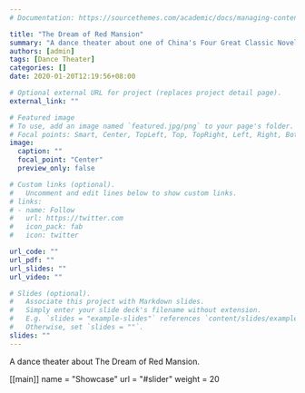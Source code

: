 ```yaml
---
# Documentation: https://sourcethemes.com/academic/docs/managing-content/

title: "The Dream of Red Mansion"
summary: "A dance theater about one of China's Four Great Classic Novels"
authors: [admin]
tags: [Dance Theater]
categories: []
date: 2020-01-20T12:19:56+08:00

# Optional external URL for project (replaces project detail page).
external_link: ""

# Featured image
# To use, add an image named `featured.jpg/png` to your page's folder.
# Focal points: Smart, Center, TopLeft, Top, TopRight, Left, Right, BottomLeft, Bottom, BottomRight.
image:
  caption: ""
  focal_point: "Center"
  preview_only: false

# Custom links (optional).
#   Uncomment and edit lines below to show custom links.
# links:
# - name: Follow
#   url: https://twitter.com
#   icon_pack: fab
#   icon: twitter

url_code: ""
url_pdf: ""
url_slides: ""
url_video: ""

# Slides (optional).
#   Associate this project with Markdown slides.
#   Simply enter your slide deck's filename without extension.
#   E.g. `slides = "example-slides"` references `content/slides/example-slides.md`.
#   Otherwise, set `slides = ""`.
slides: ""
---
```

A dance theater about The Dream of Red Mansion.

 [[main]]
  name = "Showcase"
  url = "#slider"
  weight = 20